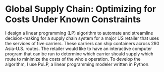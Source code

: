 # Global Supply Chain: Optimizing for Costs Under Known Constraints
I design a linear programming (LP) algorithm to automate and streamline decision-making for a supply chain system for a major US retailer that uses the services of five carriers. These carriers can ship containers across 290 Asia-U.S. routes. The retailer would like to have an interactive computer program that can be run to determine which carrier should supply which route to minimize the costs of the whole operation. To develop the algorithm, I use PuLP, a linear programming modeler written in Python.
